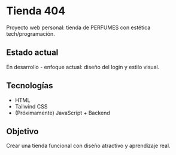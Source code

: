 # Tienda 404 

Proyecto web personal: tienda de PERFUMES con estética tech/programación.

## Estado actual
En desarrollo - enfoque actual: diseño del login y estilo visual.

## Tecnologías
- HTML
- Tailwind CSS
- (Próximamente) JavaScript + Backend

## Objetivo
Crear una tienda funcional con diseño atractivo y aprendizaje real.



